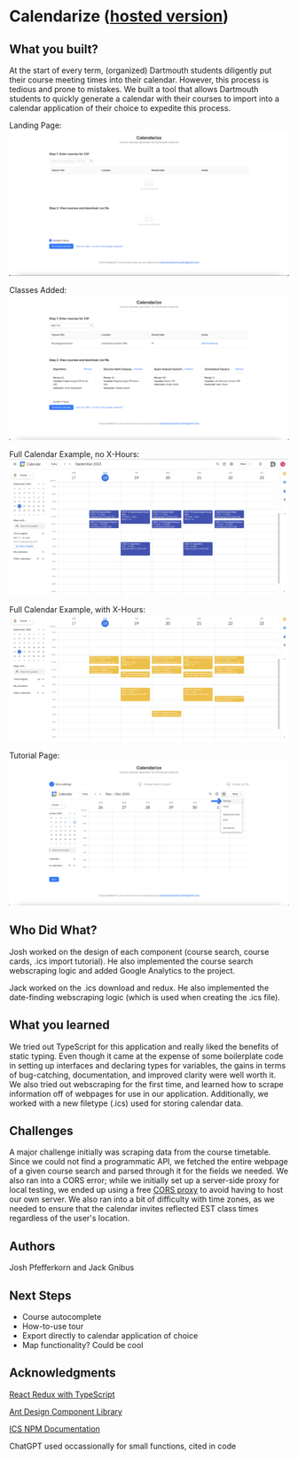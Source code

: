 # Calendarize ([hosted version](https://calendarize.onrender.com/))

## What you built? 

At the start of every term, (organized) Dartmouth students diligently put their course meeting times into their calendar. However, this process is tedious and prone to mistakes. We built a tool that allows Dartmouth students to quickly generate a calendar with their courses to import into a calendar application of their choice to expedite this process.


Landing Page:
![Landing Page](src/assets/prodnoclasses.png)

Classes Added:
![Classes Added](src/assets/prodwithclasses.png)

Full Calendar Example, no X-Hours:
![Full Calendar, no X-Hours](src/assets/calnox.png)

Full Calendar Example, with X-Hours:
![Full Calendar, with X-Hours](src/assets/calwithx.png)

Tutorial Page:
![Tutorial](src/assets/tutorial.png)

## Who Did What?

Josh worked on the design of each component (course search, course cards, .ics import tutorial). He also implemented the course search webscraping logic and added Google Analytics to the project.

Jack worked on the .ics download and redux. He also implemented the date-finding webscraping logic (which is used when creating the .ics file).

## What you learned

We tried out TypeScript for this application and really liked the benefits of static typing. Even though it came at the expense of some boilerplate code in setting up interfaces and declaring types for variables, the gains in terms of bug-catching, documentation, and improved clarity were well worth it. We also tried out webscraping for the first time, and learned how to scrape information off of webpages for use in our application. Additionally, we worked with a new filetype (.ics) used for storing calendar data.

## Challenges

A major challenge initially was scraping data from the course timetable. Since we could not find a programmatic API, we fetched the entire webpage of a given course search and parsed through it for the fields we needed. We also ran into a CORS error; while we initially set up a server-side proxy for local testing, we ended up using a free [CORS proxy](https://corsproxy.io/) to avoid having to host our own server. We also ran into a bit of difficulty with time zones, as we needed to ensure that the calendar invites reflected EST class times regardless of the user's location.

## Authors

Josh Pfefferkorn and Jack Gnibus

## Next Steps

- Course autocomplete
- How-to-use tour
- Export directly to calendar application of choice
- Map functionality? Could be cool

## Acknowledgments

[React Redux with TypeScript](https://react-redux.js.org/introduction/getting-started)

[Ant Design Component Library](https://ant.design/components/overview/)

[ICS NPM Documentation](https://www.npmjs.com/package/ics)

ChatGPT used occassionally for small functions, cited in code
